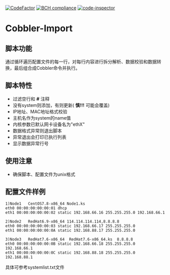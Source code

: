 [![CodeFactor](https://www.codefactor.io/repository/github/zongchenup/cobbler-import/badge/master)](https://www.codefactor.io/repository/github/zongchenup/cobbler-import/overview/master)
[![BCH compliance](https://bettercodehub.com/edge/badge/zongchenup/Cobbler-Import?branch=master)](https://bettercodehub.com/)
[![code-inspector](https://www.code-inspector.com/project/8727/score/svg)](https://www.code-inspector.com/project/8727/score/svg)
# Cobbler-Import

## 脚本功能

通过循环遍历配置文件的每一行，对每行内容进行拆分解析、数据校验和数据转换，最后组合成Cobbler命令并执行。

## 脚本特性
- 过滤空行和 **#** 注释
- 没有system则添加，有则更新( **慎!!!** 可能会覆盖)
- IP地址、MAC地址格式校验
- 主机名作为system的name值
- 内核参数已默认网卡设备名为"ethX"
- 数据格式异常则退出脚本
- 异常退出会打印已执行列表
- 显示数据异常行号

## 使用注意
- 确保脚本、配置文件为unix格式

## 配置文件样例

```
1)Node1   CentOS7.8-x86_64 Node1.ks
eth0 00:00:00:00:00:01 dhcp
eth1 00:00:00:00:00:02 static 192.168.66.16 255.255.255.0 192.168.66.1

2)Node2   RedHat6.9-x86_64 114.114.114.114,8.8.8.8
eth0 00:00:00:00:00:03 static 192.168.66.17 255.255.255.0 
eth1 00:00:00:00:00:0A static 192.168.88.17 255.255.255.0

3)Node3   RedHat7.6-x86_64  RedHat7.6-x86_64.ks  8.8.8.8
eth0 00:00:00:00:00:0B static 192.168.66.18 255.255.255.0  192.168.66.1
eth1 00:00:00:00:00:0C static 192.168.88.18 255.255.255.0  192.168.88.1
```
具体可参考systemlist.txt文件
